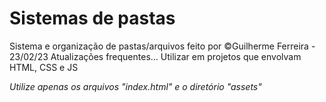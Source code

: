 # Sistemas de pastas
Sistema e organização de pastas/arquivos feito por &copy;Guilherme Ferreira - 23/02/23
Atualizações frequentes...
Utilizar em projetos que envolvam HTML, CSS e JS

*Utilize apenas os arquivos "index.html" e o diretório "assets"*
